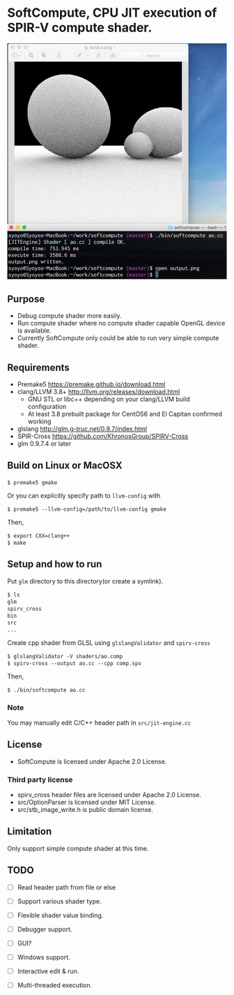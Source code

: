 # SoftCompute, CPU JIT execution of SPIR-V compute shader.

![](screenshot/ao.png)

## Purpose

* Debug compute shader more easily.
* Run compute shader where no compute shader capable OpenGL device is available.
* Currently SoftCompute only could be able to run very simple compute shader.

## Requirements

* Premake5 https://premake.github.io/download.html
* clang/LLVM 3.8+ http://llvm.org/releases/download.html
  * GNU STL or libc++ depending on your clang/LLVM build configuration
  * At least 3.8 prebuilt package for CentOS6 and El Capitan confirmed working
* glslang http://glm.g-truc.net/0.9.7/index.html
* SPIR-Cross https://github.com/KhronosGroup/SPIRV-Cross
* glm 0.9.7.4 or later


## Build on Linux or MacOSX

    $ premake5 gmake

Or you can explicitly specify path to `llvm-config` with

    $ premake5 --llvm-config=/path/to/llvm-config gmake

Then,

    $ export CXX=clang++
    $ make

## Setup and how to run

Put `glm` directory to this directory(or create a symlink).

    $ ls
    glm
    spirv_cross
    bin
    src
    ... 

Create cpp shader from GLSL using `glslangValidator` and `spirv-cross`

    $ glslangValidator -V shaders/ao.comp
    $ spirv-cross --output ao.cc --cpp comp.spv

Then,

    $ ./bin/softcompute ao.cc

### Note

You may manually edit C/C++ header path in `src/jit-engine.cc`

## License

* SoftCompute is licensed under Apache 2.0 License.

### Third party license

* spirv_cross header files are licensed under Apache 2.0 License.
* src/OptionParser is licensed under MIT License.
* src/stb_image_write.h is public domain license.


## Limitation

Only support simple compute shader at this time.

## TODO

* [ ] Read header path from file or else
* [ ] Support various shader type.
* [ ] Flexible shader value binding.
* [ ] Debugger support.
* [ ] GUI?
* [ ] Windows support.
* [ ] Interactive edit & run.
* [ ] Multi-threaded execution.

